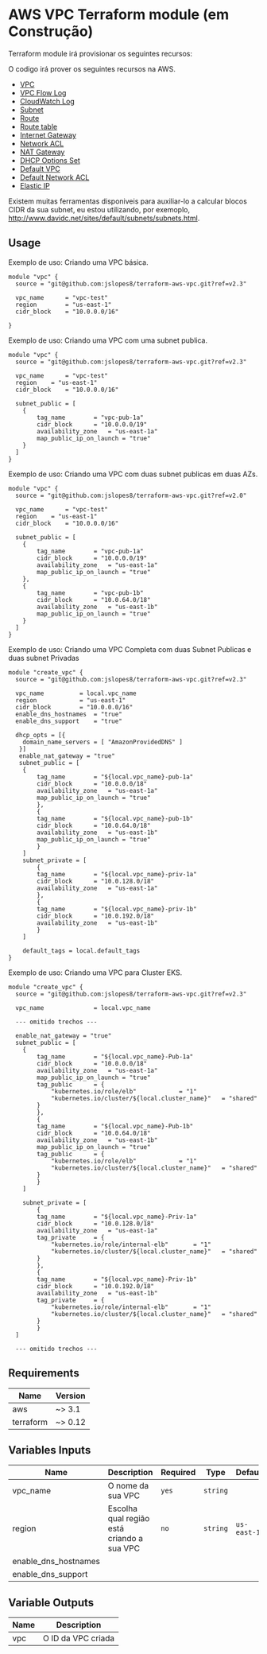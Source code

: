 # AWS VPC Terraform module (em Construção)

Terraform module irá provisionar os seguintes recursos:

O codigo irá prover os seguintes recursos na AWS.
* [VPC](https://www.terraform.io/docs/providers/aws/r/vpc.html)
* [VPC Flow Log](https://www.terraform.io/docs/providers/aws/r/flow_log.html)
* [CloudWatch Log](https://www.terraform.io/docs/providers/aws/r/cloudwatch_log_group.html)
* [Subnet](https://www.terraform.io/docs/providers/aws/r/subnet.html)
* [Route](https://www.terraform.io/docs/providers/aws/r/route.html)
* [Route table](https://www.terraform.io/docs/providers/aws/r/route_table.html)
* [Internet Gateway](https://www.terraform.io/docs/providers/aws/r/internet_gateway.html)
* [Network ACL](https://www.terraform.io/docs/providers/aws/r/network_acl.html)
* [NAT Gateway](https://www.terraform.io/docs/providers/aws/r/nat_gateway.html)
* [DHCP Options Set](https://www.terraform.io/docs/providers/aws/r/vpc_dhcp_options.html)
* [Default VPC](https://www.terraform.io/docs/providers/aws/r/default_vpc.html)
* [Default Network ACL](https://www.terraform.io/docs/providers/aws/r/default_network_acl.html)
* [Elastic IP](https://www.terraform.io/docs/providers/aws/r/eip.html)

Existem muitas ferramentas disponiveis para auxiliar-lo a calcular blocos CIDR da sua subnet, eu estou utilizando, por exemoplo, http://www.davidc.net/sites/default/subnets/subnets.html.


## Usage
Exemplo de uso: Criando uma VPC básica.
```hcl
module "vpc" {
  source = "git@github.com:jslopes8/terraform-aws-vpc.git?ref=v2.3"

  vpc_name		= "vpc-test"
  region 		= "us-east-1"
  cidr_block	= "10.0.0.0/16"
	
}
```
Exemplo de uso: Criando uma VPC com uma subnet publica.
```hcl
module "vpc" {
  source = "git@github.com:jslopes8/terraform-aws-vpc.git?ref=v2.3"

  vpc_name    	= "vpc-test"
  region 	= "us-east-1"
  cidr_block  	= "10.0.0.0/16"
  
  subnet_public = [
  	{
		tag_name		= "vpc-pub-1a"
		cidr_block 		= "10.0.0.0/19"
		availability_zone 	= "us-east-1a"
		map_public_ip_on_launch	= "true"
	}
  ]
}
```
Exemplo de uso: Criando uma VPC com duas subnet publicas em duas AZs.
```hcl
module "vpc" {
  source = "git@github.com:jslopes8/terraform-aws-vpc.git?ref=v2.0"

  vpc_name    	= "vpc-test"
  region 	= "us-east-1"
  cidr_block  	= "10.0.0.0/16"
  
  subnet_public = [
  	{
		tag_name		= "vpc-pub-1a"
		cidr_block 		= "10.0.0.0/19"
		availability_zone 	= "us-east-1a"
		map_public_ip_on_launch	= "true"
	},
  	{
		tag_name		= "vpc-pub-1b"
		cidr_block 		= "10.0.64.0/18"
		availability_zone 	= "us-east-1b"
		map_public_ip_on_launch	= "true"
	}
  ]
}
```

Exemplo de uso: Criando uma VPC Completa com duas Subnet Publicas e duas subnet Privadas

```hcl
module "create_vpc" {
  source = "git@github.com:jslopes8/terraform-aws-vpc.git?ref=v2.3"

  vpc_name    		= local.vpc_name
  region 			= "us-east-1"
  cidr_block  		= "10.0.0.0/16"
  enable_dns_hostnames 	= "true"
  enable_dns_support   	= "true"
  
  dhcp_opts = [{
	domain_name_servers = [ "AmazonProvidedDNS" ]
   }]
   enable_nat_gateway = "true"
   subnet_public = [
   	{
		tag_name		= "${local.vpc_name}-pub-1a"
		cidr_block 		= "10.0.0.0/18"
		availability_zone 	= "us-east-1a"
		map_public_ip_on_launch	= "true"
    	},
    	{
		tag_name		= "${local.vpc_name}-pub-1b"
		cidr_block 		= "10.0.64.0/18"
		availability_zone 	= "us-east-1b"
		map_public_ip_on_launch	= "true"
    	}
    ]
    subnet_private = [
        {
		tag_name		= "${local.vpc_name}-priv-1a"
		cidr_block 		= "10.0.128.0/18"
		availability_zone 	= "us-east-1a"
    	},
        {
		tag_name		= "${local.vpc_name}-priv-1b"
		cidr_block 		= "10.0.192.0/18"
		availability_zone 	= "us-east-1b"
    	}
  	]
	
    default_tags = local.default_tags
}
```

Exemplo de uso: Criando uma VPC para Cluster EKS.

```hcl
module "create_vpc" {
  source = "git@github.com:jslopes8/terraform-aws-vpc.git?ref=v2.3"

  vpc_name    			= local.vpc_name
  
  --- omitido trechos ---
  
  enable_nat_gateway = "true"
  subnet_public = [
  	{
		tag_name		= "${local.vpc_name}-Pub-1a"
		cidr_block 		= "10.0.0.0/18"
		availability_zone 	= "us-east-1a"
		map_public_ip_on_launch	= "true"
		tag_public		= {
			"kubernetes.io/role/elb"			= "1"
			"kubernetes.io/cluster/${local.cluster_name}" 	= "shared"
		}
    	},
    	{
		tag_name		= "${local.vpc_name}-Pub-1b"
		cidr_block 		= "10.0.64.0/18"
		availability_zone 	= "us-east-1b"
		map_public_ip_on_launch	= "true"
		tag_public		= {
			"kubernetes.io/role/elb"			= "1"
			"kubernetes.io/cluster/${local.cluster_name}" 	= "shared"
		}
    	}
    ]
     
    subnet_private = [
        {
		tag_name		= "${local.vpc_name}-Priv-1a"
		cidr_block 		= "10.0.128.0/18"
		availability_zone 	= "us-east-1a"
		tag_private		= {
			"kubernetes.io/role/internal-elb"		= "1"
			"kubernetes.io/cluster/${local.cluster_name}" 	= "shared"
		}
    	},
        {
		tag_name		= "${local.vpc_name}-Priv-1b"
		cidr_block 		= "10.0.192.0/18"
		availability_zone 	= "us-east-1b"
		tag_private		= {
			"kubernetes.io/role/internal-elb"		= "1"
			"kubernetes.io/cluster/${local.cluster_name}" 	= "shared"
		}
    	}
  ]
  
  --- omitido trechos ---

```


## Requirements
| Name | Version |
| ---- | ------- |
| aws | ~> 3.1 |
| terraform | ~> 0.12 |

<!-- BEGINNING OF PRE-COMMIT-TERRAFORM DOCS HOOK -->
## Variables Inputs
| Name | Description | Required | Type | Default |
| ---- | ----------- | -------- | ---- | ------- |
| vpc_name | O nome da sua VPC | `yes` | `string` | ` ` |
| region | Escolha qual região está criando a sua VPC | `no` | `string` | `us-east-1` |
| enable_dns_hostnames |
| enable_dns_support |

## Variable Outputs
<!-- END OF PRE-COMMIT-TERRAFORM DOCS HOOK -->
| Name | Description |
| ---- | ----------- |
| vpc | O ID da VPC criada |
